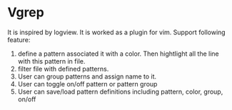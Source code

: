 # Vgrep

It is inspired by logview. It is worked as a plugin for vim. 
Support following feature:

1. define a pattern associated it with a color. Then hightlight all the line with this pattern in file.
2. filter file with defined patterns.
3. User can group patterns and assign name to it.
4. User can toggle on/off pattern or pattern group
5. User can save/load pattern definitions including pattern, color, group, on/off
